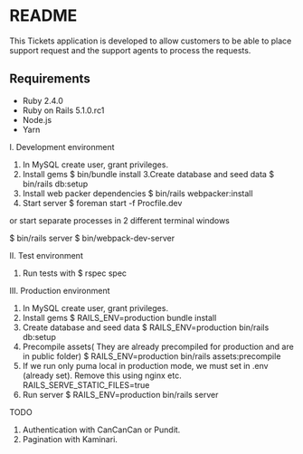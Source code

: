 # README

This Tickets application is developed to allow customers to be able to place support request and the support agents to process the
requests. 

## Requirements

* Ruby 2.4.0
* Ruby on Rails 5.1.0.rc1
* Node.js
* Yarn

I. Development environment
1. In MySQL create user, grant privileges.
2. Install gems
  $ bin/bundle install
3.Create database and seed data
  $ bin/rails db:setup
4. Install web packer dependencies
    $ bin/rails webpacker:install
5. Start server
  $ foreman start -f Procfile.dev

  or start separate processes in 2 different terminal windows

  $ bin/rails server
  $ bin/webpack-dev-server


II. Test environment
1. Run tests with
  $ rspec spec


III. Production environment

1. In MySQL create user, grant privileges.
2. Install gems
  $ RAILS_ENV=production bundle install
3. Create database and seed data
  $ RAILS_ENV=production bin/rails db:setup
4. Precompile assets( They are already precompiled for production and are in public folder)
  $ RAILS_ENV=production bin/rails assets:precompile
5. If we run only puma local in production mode, we must set in .env  (already set). Remove this using nginx etc.
  RAILS_SERVE_STATIC_FILES=true
6. Run server
  $ RAILS_ENV=production bin/rails server


TODO
  1. Authentication with CanCanCan or Pundit.
  2. Pagination with Kaminari.